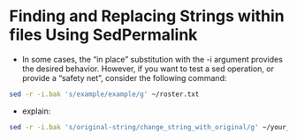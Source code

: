 # Finding and Replacing Strings within files Using SedPermalink

- In some cases, the “in place” substitution with the -i argument provides the desired behavior. However, if you want to test a sed   operation, or provide a “safety net”, consider the following command:

```bash 
sed -r -i.bak 's/example/example/g' ~/roster.txt
```
- explain:
```bash 
sed -r -i.bak 's/original-string/change_string_with_original/g' ~/your_file.txt
```

